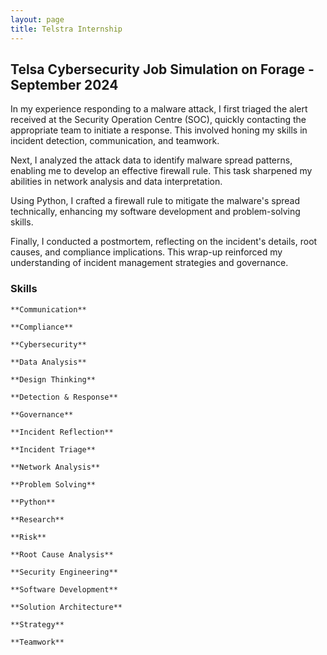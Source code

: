 ```yaml
---
layout: page
title: Telstra Internship
---
```


## Telsa Cybersecurity Job Simulation on Forage - September 2024

In my experience responding to a malware attack, I first triaged the alert received at the Security Operation Centre (SOC), quickly contacting the appropriate team to initiate a response. This involved honing my skills in incident detection, communication, and teamwork.

Next, I analyzed the attack data to identify malware spread patterns, enabling me to develop an effective firewall rule. This task sharpened my abilities in network analysis and data interpretation.

Using Python, I crafted a firewall rule to mitigate the malware's spread technically, enhancing my software development and problem-solving skills.

Finally, I conducted a postmortem, reflecting on the incident's details, root causes, and compliance implications. This wrap-up reinforced my understanding of incident management strategies and governance.


### Skills


```
**Communication**

**Compliance**

**Cybersecurity**

**Data Analysis**

**Design Thinking**

**Detection & Response**

**Governance**

**Incident Reflection**

**Incident Triage**

**Network Analysis**

**Problem Solving**

**Python**

**Research**

**Risk**

**Root Cause Analysis**

**Security Engineering**

**Software Development**

**Solution Architecture**

**Strategy**

**Teamwork**
```

